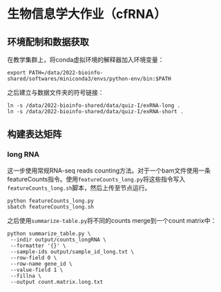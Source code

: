 # 生物信息学大作业（cfRNA）
## 环境配制和数据获取
在教学集群上，将conda虚拟环境的解释器加入环境变量：
```
export PATH=/data/2022-bioinfo-shared/softwares/miniconda3/envs/python-env/bin:$PATH
```
之后建立与数据文件夹的符号链接：
```
ln -s /data/2022-bioinfo-shared/data/quiz-I/exRNA-long .
ln -s /data/2022-bioinfo-shared/data/quiz-I/exRNA-short .
```
## 构建表达矩阵
### long RNA
这一步使用常规RNA-seq reads counting方法。对于一个bam文件使用一条featureCounts指令。使用```featureCounts_long.py```将这些指令写入```featureCounts_long.sh```脚本，然后上传至节点运行。
```
python featureCounts_long.py
sbatch featureCounts_long.sh
```
之后使用```summarize-table.py```将不同的counts merge到一个count matrix中：
```
python summarize_table.py \
 --indir output/counts_longRNA \
 --formatter '{}' \
 --sample-ids output/sample_id_long.txt \
 --row-field 0 \
 --row-name gene_id \
 --value-field 1 \
 --fillna \
 --output count.matrix.long.txt
```
